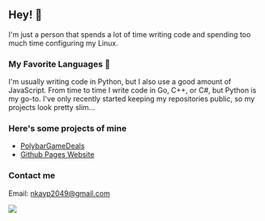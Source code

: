## **Hey!** :wave:
I'm just a person that spends a lot of time writing code and spending too much time configuring my Linux.

### **My Favorite Languages** :snake:
I'm usually writing code in Python, but I also use a good amount of JavaScript. From time to time I write code in Go, C++, or C#, but Python is my go-to. I've only recently started keeping my repositories public, so my projects look pretty slim...

### **Here's some projects of mine**
- [PolybarGameDeals](https://github.com/nkayp/PolybarGameDeals)
- [Github Pages Website](https://github.com/nkayp/nkayp.github.io)

### **Contact me**
Email: nkayp2049@gmail.com

[![](https://img.shields.io/badge/pgp-0x6B4790D645B092F7-blue)](https://github.com/nkayp.gpg)
